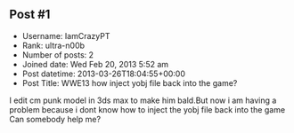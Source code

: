 ## Post #1
- Username: IamCrazyPT
- Rank: ultra-n00b
- Number of posts: 2
- Joined date: Wed Feb 20, 2013 5:52 am
- Post datetime: 2013-03-26T18:04:55+00:00
- Post Title: WWE13 how inject yobj file back into the game?

I edit cm punk model in 3ds max to make him bald.But now i am having a problem because i dont know how to inject the yobj file back into the game 
Can somebody help me?
